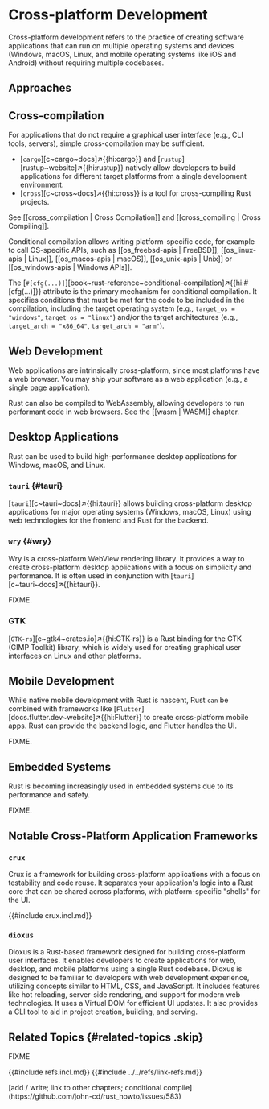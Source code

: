 # Cross-platform Development

Cross-platform development refers to the practice of creating software applications that can run on multiple operating systems and devices (Windows, macOS, Linux, and mobile operating systems like iOS and Android) without requiring multiple codebases.

## Approaches

## Cross-compilation

For applications that do not require a graphical user interface (e.g., CLI tools, servers), simple cross-compilation may be sufficient.

- [`cargo`][c~cargo~docs]↗{{hi:cargo}} and [`rustup`][rustup~website]↗{{hi:rustup}} natively allow developers to build applications for different target platforms from a single development environment.
- [`cross`][c~cross~docs]↗{{hi:cross}} is a tool for cross-compiling Rust projects.

See [[cross_compilation | Cross Compilation]] and [[cross_compiling | Cross Compiling]].

Conditional compilation allows writing platform-specific code, for example to call OS-specific APIs, such as [[os_freebsd-apis | FreeBSD]], [[os_linux-apis | Linux]], [[os_macos-apis | macOS]], [[os_unix-apis | Unix]] or [[os_windows-apis | Windows APIs]].

The [`#[cfg(...)]`][book~rust-reference~conditional-compilation]↗{{hi:#[cfg(...)]}} attribute is the primary mechanism for conditional compilation. It specifies conditions that must be met for the code to be included in the compilation, including the target operating system (e.g., `target_os = "windows"`, `target_os = "linux"`) and/or the target architectures (e.g., `target_arch = "x86_64"`, `target_arch = "arm"`).

## Web Development

Web applications are intrinsically cross-platform, since most platforms have a web browser. You may ship your software as a web application (e.g., a single page application).

Rust can also be compiled to WebAssembly, allowing developers to run performant code in web browsers. See the [[wasm | WASM]] chapter.

## Desktop Applications

Rust can be used to build high-performance desktop applications for Windows, macOS, and Linux.

### `tauri` {#tauri}

[`tauri`][c~tauri~docs]↗{{hi:tauri}} allows building cross-platform desktop applications for major operating systems (Windows, macOS, Linux) using web technologies for the frontend and Rust for the backend.

### `wry` {#wry}

Wry is a cross-platform WebView rendering library. It provides a way to create cross-platform desktop applications with a focus on simplicity and performance. It is often used in conjunction with [`tauri`][c~tauri~docs]↗{{hi:tauri}}.

FIXME.

### GTK

[`GTK-rs`][c~gtk4~crates.io]↗{{hi:GTK-rs}} is a Rust binding for the GTK (GIMP Toolkit) library, which is widely used for creating graphical user interfaces on Linux and other platforms.

## Mobile Development

While native mobile development with Rust is nascent, Rust `can` be combined with frameworks like [`Flutter`][docs.flutter.dev~website]↗{{hi:Flutter}} to create cross-platform mobile apps. Rust can provide the backend logic, and Flutter handles the UI.

FIXME.

## Embedded Systems

Rust is becoming increasingly used in embedded systems due to its performance and safety.

FIXME.

## Notable Cross-Platform Application Frameworks

### `crux`

Crux is a framework for building cross-platform applications with a focus on testability and code reuse. It separates your application's logic into a Rust core that can be shared across platforms, with platform-specific "shells" for the UI.

{{#include crux.incl.md}}

### `dioxus`

Dioxus is a Rust-based framework designed for building cross-platform user interfaces. It enables developers to create applications for web, desktop, and mobile platforms using a single Rust codebase. Dioxus is designed to be familiar to developers with web development experience, utilizing concepts similar to HTML, CSS, and JavaScript. It includes features like hot reloading, server-side rendering, and support for modern web technologies. It uses a Virtual DOM for efficient UI updates. It also provides a CLI tool to aid in project creation, building, and serving.

## Related Topics {#related-topics .skip}

FIXME

{{#include refs.incl.md}}
{{#include ../../refs/link-refs.md}}

<div class="hidden">
[add / write; link to other chapters; conditional compile](https://github.com/john-cd/rust_howto/issues/583)
</div>
